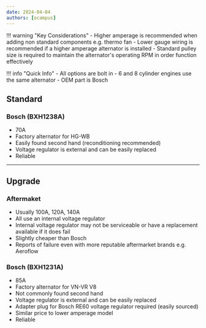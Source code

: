 ```yaml
---
date: 2024-04-04
authors: [ocampus]
---
```


!!! warning "Key Considerations"
	- Higher amperage is recommended when adding non standard components e.g. thermo fan
	- Lower gauge wiring is recommended if a higher amperage alternator is installed
	- Standard pulley size is required to maintain the alternator's operating RPM in order function effectively

!!! info "Quick Info"
	- All options are bolt in
	- 6 and 8 cylinder engines use the same alternator
	- OEM part is Bosch

## Standard

### Bosch (BXH1238A)
- 70A
- Factory alternator for HG-WB
- Easily found second hand (reconditioning recommended)
- Voltage regulator is external and can be easily replaced
- Reliable

---

## Upgrade

### Aftermaket
- Usually 100A, 120A, 140A
- All use an internal voltage regulator
- Internal voltage regulator may not be serviceable or have a replacement available if it does fail
- Slightly cheaper than Bosch
- Reports of failure even with more reputable aftermarket brands e.g. Aeroflow

### Bosch (BXH1231A)
- 85A
- Factory alternator for VN-VR V8
- Not commonly found second hand
- Voltage regulator is external and can be easily replaced
- Adapter plug for Bosch RE60 voltage regulator required (easily sourced)
- Similar price to lower amperage model
- Reliable
